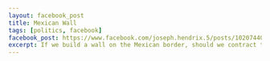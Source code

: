 ```yaml
---
layout: facebook_post
title: Mexican Wall
tags: [politics, facebook]
facebook_post: https://www.facebook.com/joseph.hendrix.5/posts/10207440033380396
excerpt: If we build a wall on the Mexican border, should we contract the people who built the Berlin Wall?
---
```

